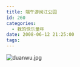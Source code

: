 ```yaml
---
title: 端午游闽江公园
id: 260
categories:
  - 我的快乐童年
date: 2008-06-12 21:25:00
tags:
---
```


![duanwu.jpg](http://www.candreams.com/images/2008/06/duanwu-tn.jpg "duanwu.jpg")